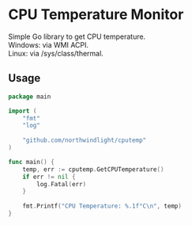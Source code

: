# CPU Temperature Monitor

Simple Go library to get CPU temperature.  
Windows: via WMI ACPI.  
Linux: via /sys/class/thermal.  
## Usage

```go
package main

import (
    "fmt"
    "log"
    
    "github.com/northwindlight/cputemp"
)

func main() {
    temp, err := cputemp.GetCPUTemperature()
    if err != nil {
        log.Fatal(err)
    }
    
    fmt.Printf("CPU Temperature: %.1f°C\n", temp)
}
